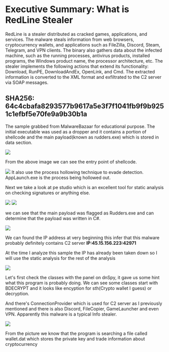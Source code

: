 # Executive Summary: What is RedLine Stealer
RedLine is a stealer distributed as cracked games, applications, and services. The malware steals information from web browsers, cryptocurrency wallets, and applications such as FileZilla, Discord, Steam, Telegram, and VPN clients. The binary also gathers data about the infected machine, such as the running processes, antivirus products, installed programs, the Windows product name, the processor architecture, etc. The stealer implements the following actions that extend its functionality: Download, RunPE, DownloadAndEx, OpenLink, and Cmd. The extracted information is converted to the XML format and exfiltrated to the C2 server via SOAP messages.
## SHA256: 64c4cbafa8293577b9617a5e3f7f1041fb9f9b9251c1efbf5e70fe9a9b30b1a
The sample grabbed from MalwareBazaar for educational purpose.
The initial executable was used as a dropper and it contains a portion of shellcode and the main payload(known as rudders.exe) which is stored in data section.

![](https://i.imgur.com/EIk9cb2.png)

From the above image we can see the entry point of shellcode.

![](https://i.imgur.com/IPR5uvq.png)
It also use the process hollowing technique to evade detection. AppLaunch.exe is the process being hollowed out.

Next we take a look at pe studio which is an excellent tool for static analysis on checking signatures or anything else.

![](https://i.imgur.com/G9NzegZ.png)
![](https://i.imgur.com/TDzESW6.png)

we can see that the main payload was flagged as Rudders.exe and can determine that the payload was written in C#.

![](https://i.imgur.com/sXbBcof.png)

We can found the IP address at very beginning this infer that this malware probably definitely contains C2 server
**IP:45.15.156.223:42971**

At the time I analyze this sample the IP has already been taken down so I will use the static analysis for the rest of the analysis

![](https://i.imgur.com/BvoMWPX.png)

Let's first check the classes with the panel on dnSpy, it gave us some hint what this program is probably doing. We can see some classes start with BDECRYPT and it looks like encyption for sth(Crypto wallet I guess) or decryption.

And there's ConnectionProvider which is used for C2 server as I previously mentioned and there is also Discord, FileCopier, GameLauncher and even VPN. Apparently this malware is a typical Info stealer.

![](https://i.imgur.com/ubnc6dT.png)

From the picture we know that the program is searching a file called wallet.dat which stores the private key and trade information about cryptocurrency
